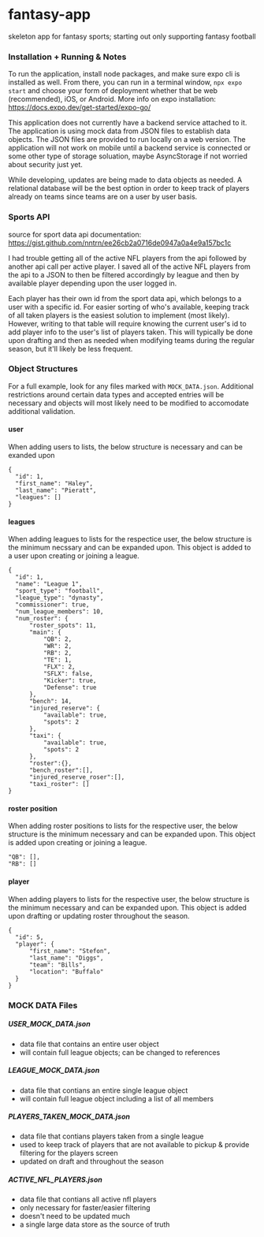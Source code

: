 # fantasy-app
skeleton app for fantasy sports; starting out only supporting fantasy football

### Installation + Running & Notes 

To run the application, install node packages, and make sure expo cli is installed as well. From there, you can run in a terminal window, `npx expo start` and choose your form of deployment whether that be web (recommended), iOS, or Android.
More info on expo installation: https://docs.expo.dev/get-started/expo-go/

This application does not currently have a backend service attached to it. The application is using mock data from JSON files to establish data objects. The JSON files are provided to run locally on a web version. The application will not work on mobile until a backend service is connected or some other type of storage soluation, maybe AsyncStorage if not worried about security just yet. 

While developing, updates are being made to data objects as needed. A relational database will be the best option in order to keep track of players already on teams since teams are on a user by user basis. 

### Sports API 

source for sport data api documentation: https://gist.github.com/nntrn/ee26cb2a0716de0947a0a4e9a157bc1c

I had trouble getting all of the active NFL players from the api followed by another api call per active player. I saved all of the active NFL players from the api to a JSON to then be filtered accordingly by league and then by available player depending upon the user logged in. 

Each player has their own id from the sport data api, which belongs to a user with a specific id.
For easier sorting of who's available, keeping track of all taken players is the easiest solution to implement (most likely). However, writing to that table will require knowing the current user's id to add player info to the user's list of players taken. This will typically be done upon drafting and then as needed when modifying teams during the regular season, but it'll likely be less frequent. 

### Object Structures
For a full example, look for any files marked with `MOCK_DATA.json`. Additional restrictions around certain data types and accepted entries will be necessary and objects will most likely need to be modified to accomodate additional validation. 

#### user
When adding users to lists, the below structure is necessary and can be exanded upon
```
{
  "id": 1,
  "first_name": "Haley",
  "last_name": "Pieratt",
  "leagues": []
}
```

#### leagues
When adding leagues to lists for the respectice user, the below structure is the minimum necssary and can be expanded upon. This object is added to a user upon creating or joining a league. 
```
{
  "id": 1,
  "name": "League 1",
  "sport_type": "football",
  "league_type": "dynasty", 
  "commissioner": true, 
  "num_league_members": 10,
  "num_roster": {
      "roster_spots": 11,
      "main": {
          "QB": 2,
          "WR": 2,
          "RB": 2,
          "TE": 1,
          "FLX": 2,
          "SFLX": false,
          "Kicker": true, 
          "Defense": true
      },
      "bench": 14,
      "injured_reserve": {
          "available": true,
          "spots": 2
      },
      "taxi": {
          "available": true, 
          "spots": 2
      },
      "roster":{},
      "bench_roster":[],
      "injured_reserve_roser":[],
      "taxi_roster": []
}
```

#### roster position
 When adding roster positions to lists for the respective user, the below structure is the minimum necessary and can be expanded upon. This object is added upon creating or joining a league.  
 ```
 "QB": [],
 "RB": []
 ```

#### player
When adding players to lists for the respective user, the below structure is the minimum necessary and can be expanded upon. This object is added upon drafting or updating roster throughout the season. 
```
{
  "id": 5,
  "player": {
      "first_name": "Stefon",
      "last_name": "Diggs",
      "team": "Bills",
      "location": "Buffalo"
  }
}
```
### MOCK DATA Files
##### USER_MOCK_DATA.json
- data file that contains an entire user object
- will contain full league objects; can be changed to references
##### LEAGUE_MOCK_DATA.json
- data file that contians an entire single league object
- will contain full league object including a list of all members
##### PLAYERS_TAKEN_MOCK_DATA.json
- data file that contians players taken from a single league 
- used to keep track of players that are not available to pickup & provide filtering for the players screen
- updated on draft and throughout the season
##### ACTIVE_NFL_PLAYERS.json
- data file that contians all active nfl players
- only necessary for faster/easier filtering 
- doesn't need to be updated much
- a single large data store as the source of truth
